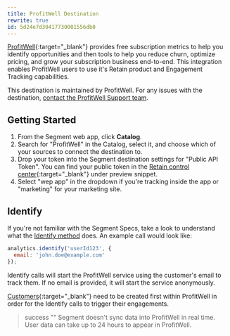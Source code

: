 ```yaml
---
title: ProfitWell Destination
rewrite: true
id: 5d24e7d30417730001556db0
---
```

[ProfitWell](https://www.profitwell.com){:target="_blank"} provides free subscription metrics to help you identify opportunities and then tools to help you reduce churn, optimize pricing, and grow your subscription business end-to-end. This integration enables ProfitWell users to use it's Retain product and Engagement Tracking capabilities.

This destination is maintained by ProfitWell. For any issues with the destination, [contact the ProfitWell Support team](mailto:product@profitwell.com).

## Getting Started



1. From the Segment web app, click **Catalog**.
2. Search for "ProfitWell" in the Catalog, select it, and choose which of your sources to connect the destination to.
3. Drop your token into the Segment destination settings for "Public API Token".
You can find your public token in the [Retain control center](https://www2.profitwell.com/app/engagement){:target="_blank"} under preview snippet.
4. Select "wep app" in the dropdown if you're tracking inside the app or "marketing" for your marketing site.

## Identify

If you're not familiar with the Segment Specs, take a look to understand what the [Identify method](/docs/connections/spec/identify/) does. An example call would look like:

```javascript
analytics.identify('userId123', {
  email: 'john.doe@example.com'
});
```

Identify calls will start the ProfitWell service using the customer's email to track them. If no email is provided, it will start the service anonymously.

[Customers](https://www2.profitwell.com/app/customers){:target="_blank"} need to be created first within ProfitWell in order for the Identify calls to trigger their engagements.

> success ""
> Segment doesn't sync data into ProfitWell in real time. User data can take up to 24 hours to appear in ProfitWell.
